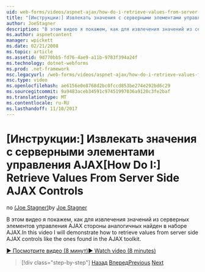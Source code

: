 ```yaml
---
uid: web-forms/videos/aspnet-ajax/how-do-i-retrieve-values-from-server-side-ajax-controls
title: "[Инструкции:] Извлекать значения с серверными элементами управления AJAX | Документы Microsoft"
author: JoeStagner
description: "В этом видео я покажем, как для извлечения значений из серверных элементов управления AJAX стороны аналогичных найден в наборе AJAX."
ms.author: aspnetcontent
manager: wpickett
ms.date: 02/21/2008
ms.topic: article
ms.assetid: 9d770bb5-fd76-4ae9-a11b-9783f394a24f
ms.technology: dotnet-webforms
ms.prod: .net-framework
msc.legacyurl: /web-forms/videos/aspnet-ajax/how-do-i-retrieve-values-from-server-side-ajax-controls
msc.type: video
ms.openlocfilehash: ae6156e0e8768d2bc0fccd853be274e292bd6c29
ms.sourcegitcommit: 9a9483aceb34591c97451997036a9120c3fe2baf
ms.translationtype: MT
ms.contentlocale: ru-RU
ms.lasthandoff: 11/10/2017
---
```

<a name="how-do-i-retrieve-values-from-server-side-ajax-controls"></a><span data-ttu-id="4b145-103">[Инструкции:] Извлекать значения с серверными элементами управления AJAX</span><span class="sxs-lookup"><span data-stu-id="4b145-103">[How Do I:] Retrieve Values From Server Side AJAX Controls</span></span>
====================
<span data-ttu-id="4b145-104">по [(Joe Stagner)](https://github.com/JoeStagner)</span><span class="sxs-lookup"><span data-stu-id="4b145-104">by [Joe Stagner](https://github.com/JoeStagner)</span></span>

<span data-ttu-id="4b145-105">В этом видео я покажем, как для извлечения значений из серверных элементов управления AJAX стороны аналогичных найден в наборе AJAX.</span><span class="sxs-lookup"><span data-stu-id="4b145-105">In this video I will demonstrate how to retrieve values from server side AJAX controls like the ones found in the AJAX toolkit.</span></span>

[<span data-ttu-id="4b145-106">&#9654; Посмотрите видео (8 минут)</span><span class="sxs-lookup"><span data-stu-id="4b145-106">&#9654; Watch video (8 minutes)</span></span>](https://channel9.msdn.com/Blogs/ASP-NET-Site-Videos/how-do-i-retrieve-values-from-server-side-ajax-controls)

>[!div class="step-by-step"]
<span data-ttu-id="4b145-107">[Назад](how-do-i-associate-ajax-client-behavior-with-an-aspnet-server-control.md)
[Вперед](two-simple-techniques-for-triggering-updates-to-update-panels.md)</span><span class="sxs-lookup"><span data-stu-id="4b145-107">[Previous](how-do-i-associate-ajax-client-behavior-with-an-aspnet-server-control.md)
[Next](two-simple-techniques-for-triggering-updates-to-update-panels.md)</span></span>
